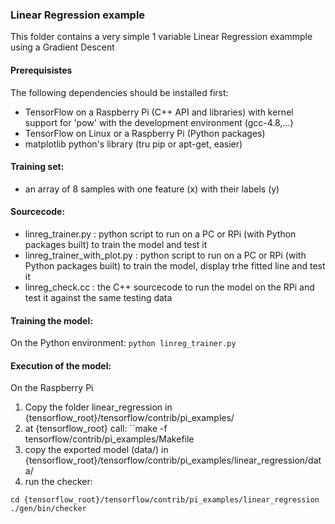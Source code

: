 ### Linear Regression example

This folder contains a very simple 1 variable Linear Regression exammple using a Gradient Descent

#### Prerequisistes

 The following dependencies should be installed first:
 * TensorFlow on a Raspberry Pi (C++ API and libraries) with kernel support for 'pow' with the development environment (gcc-4.8,...)
 * TensorFlow on Linux or a Raspberry Pi (Python packages)
 * matplotlib python's library (tru pip or apt-get, easier)

#### Training set:
 * an array of 8 samples with one feature (x) with their labels (y)

#### Sourcecode:
 * linreg_trainer.py : python script to run on a PC or RPi (with Python packages built) to train the model and test it
 * linreg_trainer_with_plot.py : python script to run on a PC or RPi (with Python packages built) to train the model, display trhe fitted line and test it
 * linreg_check.cc : the C++ sourcecode to run the model on the RPi and test it against the same testing data

#### Training the model:

On the Python environment:
``python linreg_trainer.py``

#### Execution of the model:

On the Raspberry Pi
 1. Copy the folder linear_regression in {tensorflow_root}/tensorflow/contrib/pi_examples/
 2. at {tensorflow_root} call: ``make -f tensorflow/contrib/pi_examples/Makefile
 3. copy the exported model (data/) in {tensorflow_root}/tensorflow/contrib/pi_examples/linear_regression/data/
 4. run the checker: 
 
 ```
 cd {tensorflow_root}/tensorflow/contrib/pi_examples/linear_regression
 ./gen/bin/checker
 ````

####
